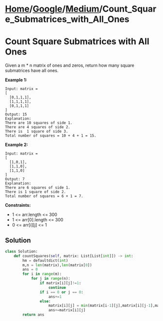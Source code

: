 # [Home](./../..)/[Google](./..)/[Medium](./)/Count_Square_Submatrices_with_All_Ones
<h1>Count Square Submatrices with All Ones</h1>

<p>
Given a m * n matrix of ones and zeros, return how many square submatrices have all ones.
</p>

<b>Example 1:</b>

    Input: matrix =
    [
      [0,1,1,1],
      [1,1,1,1],
      [0,1,1,1]
    ]
    Output: 15
    Explanation: 
    There are 10 squares of side 1.
    There are 4 squares of side 2.
    There is  1 square of side 3.
    Total number of squares = 10 + 4 + 1 = 15.

<b>Example 2:</b>

    Input: matrix = 
    [
      [1,0,1],
      [1,1,0],
      [1,1,0]
    ]
    Output: 7
    Explanation: 
    There are 6 squares of side 1.  
    There is 1 square of side 2. 
    Total number of squares = 6 + 1 = 7.
    
<b>Constraints:</b>

- 1 <= arr.length <= 300
- 1 <= arr[0].length <= 300
- 0 <= arr[i][j] <= 1

<h2>Solution</h2>

```python
class Solution:
    def countSquares(self, matrix: List[List[int]]) -> int:
        hm = defaultdict(int)
        m,n = len(matrix),len(matrix[0])
        ans = 0
        for i in range(m):
            for j in range(n):
                if matrix[i][j]!=1:
                    continue
                if i == 0 or j == 0:
                    ans+=1
                else:
                    matrix[i][j] = min(matrix[i-1][j],matrix[i][j-1],matrix[i-1][j-1])+1
                    ans+=matrix[i][j]
        return ans
```
